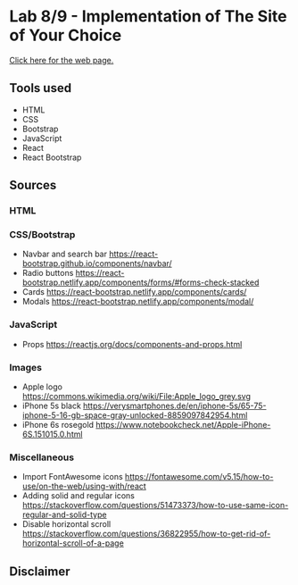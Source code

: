 # Lab 8/9 - Implementation of The Site of Your Choice

[Click here for the web page.](https://stevenli5.github.io/isellforless/)

## Tools used
- HTML
- CSS
- Bootstrap
- JavaScript
- React
- React Bootstrap

## Sources
### HTML

### CSS/Bootstrap
- Navbar and search bar https://react-bootstrap.github.io/components/navbar/
- Radio buttons https://react-bootstrap.netlify.app/components/forms/#forms-check-stacked
- Cards https://react-bootstrap.netlify.app/components/cards/
- Modals https://react-bootstrap.netlify.app/components/modal/

### JavaScript
- Props https://reactjs.org/docs/components-and-props.html

### Images
- Apple logo https://commons.wikimedia.org/wiki/File:Apple_logo_grey.svg
- iPhone 5s black https://verysmartphones.de/en/iphone-5s/65-75-iphone-5-16-gb-space-gray-unlocked-8859097842954.html
- iPhone 6s rosegold https://www.notebookcheck.net/Apple-iPhone-6S.151015.0.html

### Miscellaneous
- Import FontAwesome icons https://fontawesome.com/v5.15/how-to-use/on-the-web/using-with/react
- Adding solid and regular icons https://stackoverflow.com/questions/51473373/how-to-use-same-icon-regular-and-solid-type
- Disable horizontal scroll https://stackoverflow.com/questions/36822955/how-to-get-rid-of-horizontal-scroll-of-a-page

## Disclaimer
